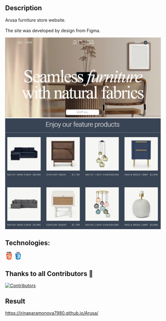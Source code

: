 ## Description

Arusa furniture store website.<br><br>
The site was developed by design from Figma.


<img  alt="Снимок экрана приложения" src="https://github.com/IrinaParamonova7980/Arusa/blob/main/arusa1.png">
<img  alt="Снимок экрана приложения" src="https://github.com/IrinaParamonova7980/Arusa/blob/main/arusa2.png">

## Technologies:
<code><img height="25" src="https://raw.githubusercontent.com/github/explore/80688e429a7d4ef2fca1e82350fe8e3517d3494d/topics/html/html.png"></code>
<code><img height="25" src="https://raw.githubusercontent.com/github/explore/80688e429a7d4ef2fca1e82350fe8e3517d3494d/topics/css/css.png"></code>

## Thanks to all Contributors 💪 

[![Contributors](https://contrib.rocks/image?repo=shurupats/Arusa)](https://github.com/shurupats/Arusa/graphs/contributors)

## Result
https://irinaparamonova7980.github.io/Arusa/
